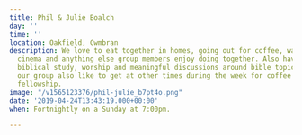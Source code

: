 ```yaml
---
title: Phil & Julie Boalch
day: ''
time: ''
location: Oakfield, Cwmbran
description: We love to eat together in homes, going out for coffee, walks, theatre,
  cinema and anything else group members enjoy doing together. Also having times of
  biblical study, worship and meaningful discussions around bible topics. Many of
  our group also like to get at other times during the week for coffee and general
  fellowship.
image: "/v1565123376/phil-julie_b7pt4o.png"
date: '2019-04-24T13:43:19.000+00:00'
when: Fortnightly on a Sunday at 7:00pm.

---
```

